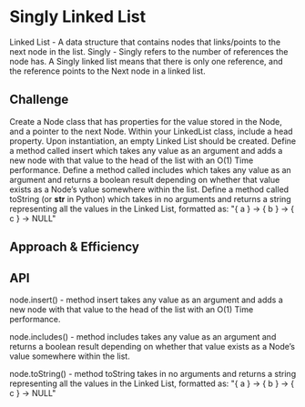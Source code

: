 # Singly Linked List
Linked List - A data structure that contains nodes that links/points to the next node in the list.
Singly - Singly refers to the number of references the node has. A Singly linked list means that there is only one reference, and the reference points to the Next node in a linked list.

## Challenge
Create a Node class that has properties for the value stored in the Node, and a pointer to the next Node.
Within your LinkedList class, include a head property. Upon instantiation, an empty Linked List should be created.
Define a method called insert which takes any value as an argument and adds a new node with that value to the head of the list with an O(1) Time performance.
Define a method called includes which takes any value as an argument and returns a boolean result depending on whether that value exists as a Node’s value somewhere within the list.
Define a method called toString (or __str__ in Python) which takes in no arguments and returns a string representing all the values in the Linked List, formatted as:
"{ a } -> { b } -> { c } -> NULL"

## Approach & Efficiency
<!-- What approach did you take? Why? What is the Big O space/time for this approach? -->

## API
node.insert() - method insert takes any value as an argument and adds a new node with that value to the head of the list with an O(1) Time performance.

node.includes() - method includes takes any value as an argument and returns a boolean result depending on whether that value exists as a Node’s value somewhere within the list.

node.toString() - method toString takes in no arguments and returns a string representing all the values in the Linked List, formatted as:
"{ a } -> { b } -> { c } -> NULL"